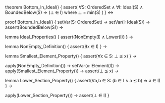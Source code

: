 theorem Bottom_In_Ideal() {
  assert(
    ∀S: OrderedSet ∧ ∀I: Ideal(S) ∧ BoundedBelow(S) ⇒
    (⊥ ∈ I)
    where ⊥ = min(S)
  )
} ↔

proof Bottom_In_Ideal() {
  setVar(S: OrderedSet) →
  setVar(I: Ideal(S)) →
  assert(BoundedBelow(S)) →
  
  lemma Ideal_Properties() {
    assert(NonEmpty(I) ∧ Lower(I))
  } →
  
  lemma NonEmpty_Definition() {
    assert(∃x ∈ I)
  } →
  
  lemma Smallest_Element_Property() {
    assert(∀x ∈ S: ⊥ ⪯ x)
  } →
  
  apply(NonEmpty_Definition()) →
  setVar(x: Element(I)) →
  apply(Smallest_Element_Property()) →
  assert(⊥ ⪯ x) →
  
  lemma Lower_Section_Property() {
    assert(∀a,b ∈ S: (b ∈ I ∧ a ⪯ b) ⇒ a ∈ I)
  } →
  
  apply(Lower_Section_Property()) →
  assert(⊥ ∈ I)
}